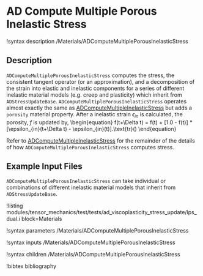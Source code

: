 # AD Compute Multiple Porous Inelastic Stress

!syntax description /Materials/ADComputeMultiplePorousInelasticStress

## Description

`ADComputeMultiplePorousInelasticStress` computes the stress, the consistent tangent operator (or an
approximation), and a decomposition of the strain into elastic and inelastic components for a series
of different inelastic material models (e.g. creep and plasticity) which inherit from
`ADStressUpdateBase`. `ADComputeMultiplePorousInelasticStress` operates almost exactly the same as
[ADComputeMultipleInelasticStress](ADComputeMultipleInelasticStress.md) but adds a `porosity` material
property. After a inelastic strain $\epsilon_{in}$ is calculated, the porosity, $f$ is updated by,
\begin{equation}
  f(t+\Delta t) = f(t) + [1.0 - f(t)] * [\epsilon_{in}(t+\Delta t) - \epsilon_{in}(t)].\text{tr}()
\end{equation}

Refer to [ADComputeMultipleInelasticStress](ADComputeMultipleInelasticStress.md) for the remainder of
the details of how `ADComputeMultiplePorousInelasticStress` computes stress.

## Example Input Files

`ADComputeMultiplePorousInelasticStress` can take individual or combinations of different inelastic
material models that inherit from `ADStressUpdateBase`.

!listing modules/tensor_mechanics/test/tests/ad_viscoplasticity_stress_update/lps_dual.i block=Materials

!syntax parameters /Materials/ADComputeMultiplePorousInelasticStress

!syntax inputs /Materials/ADComputeMultiplePorousInelasticStress

!syntax children /Materials/ADComputeMultiplePorousInelasticStress

!bibtex bibliography
